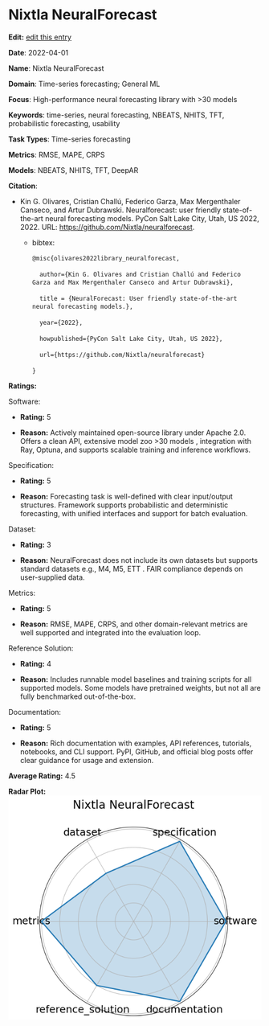 # Nixtla NeuralForecast


**Edit:** [edit this entry](https://github.com/mlcommons-science/benchmark/tree/main/source)


**Date**: 2022-04-01


**Name**: Nixtla NeuralForecast


**Domain**: Time-series forecasting; General ML


**Focus**: High-performance neural forecasting library with >30 models


**Keywords**: time-series, neural forecasting, NBEATS, NHITS, TFT, probabilistic forecasting, usability


**Task Types**: Time-series forecasting


**Metrics**: RMSE, MAPE, CRPS


**Models**: NBEATS, NHITS, TFT, DeepAR


**Citation**:


- Kin G. Olivares, Cristian Challú, Federico Garza, Max Mergenthaler Canseco, and Artur Dubrawski. Neuralforecast: user friendly state-of-the-art neural forecasting models. PyCon Salt Lake City, Utah, US 2022, 2022. URL: https://github.com/Nixtla/neuralforecast.

  - bibtex:
      ```
      @misc{olivares2022library_neuralforecast,

        author={Kin G. Olivares and Cristian Challú and Federico Garza and Max Mergenthaler Canseco and Artur Dubrawski},

        title = {NeuralForecast: User friendly state-of-the-art neural forecasting models.},

        year={2022},

        howpublished={PyCon Salt Lake City, Utah, US 2022},

        url={https://github.com/Nixtla/neuralforecast}

      }

      ```

**Ratings:**


Software:


  - **Rating:** 5


  - **Reason:** Actively maintained open-source library under Apache 2.0. Offers a clean API, extensive model zoo  >30 models , integration with Ray, Optuna, and supports scalable training and inference workflows. 


Specification:


  - **Rating:** 5


  - **Reason:** Forecasting task is well-defined with clear input/output structures. Framework supports probabilistic and deterministic forecasting, with unified interfaces and support for batch evaluation. 


Dataset:


  - **Rating:** 3


  - **Reason:** NeuralForecast does not include its own datasets but supports standard datasets  e.g., M4, M5, ETT . FAIR compliance depends on user-supplied data. 


Metrics:


  - **Rating:** 5


  - **Reason:** RMSE, MAPE, CRPS, and other domain-relevant metrics are well supported and integrated into the evaluation loop. 


Reference Solution:


  - **Rating:** 4


  - **Reason:** Includes runnable model baselines and training scripts for all supported models. Some models have pretrained weights, but not all are fully benchmarked out-of-the-box. 


Documentation:


  - **Rating:** 5


  - **Reason:** Rich documentation with examples, API references, tutorials, notebooks, and CLI support. PyPI, GitHub, and official blog posts offer clear guidance for usage and extension. 


**Average Rating:** 4.5


**Radar Plot:**
 ![Nixtla Neuralforecast radar plot](../../tex/images/nixtla_neuralforecast_radar.png)